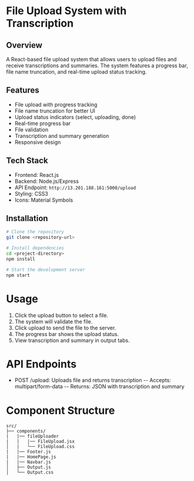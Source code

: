 # File Upload System with Transcription

## Overview
A React-based file upload system that allows users to upload files and receive transcriptions and summaries. The system features a progress bar, file name truncation, and real-time upload status tracking.

## Features
- File upload with progress tracking
- File name truncation for better UI
- Upload status indicators (select, uploading, done)
- Real-time progress bar
- File validation
- Transcription and summary generation
- Responsive design

## Tech Stack
- Frontend: React.js
- Backend: Node.js/Express
- API Endpoint: `http://13.201.188.161:5000/upload`
- Styling: CSS3
- Icons: Material Symbols

## Installation
```bash
# Clone the repository
git clone <repository-url>

# Install dependencies
cd <project-directory>
npm install

# Start the development server
npm start
```

# Usage
1. Click the upload button to select a file.
2. The system will validate the file.
3. Click upload to send the file to the server.
4. The progress bar shows the upload status.
5. View transcription and summary in output tabs.
# API Endpoints
- POST /upload: Uploads file and returns transcription
    -- Accepts: multipart/form-data
    -- Returns: JSON with transcription and summary

# Component Structure
```
src/
├── components/
|   |── fileUploader
|   |   |── FileUpload.jsx
│   |   └── FileUpload.css
|   |── Footer.js
|   |── HomePage.js
|   |── Navbar.js
│   ├── Output.js
│   └── Output.css
```